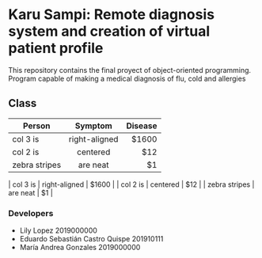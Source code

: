 # Karu Sampi: Remote diagnosis system and creation of virtual patient profile

This repository contains the final proyect of object-oriented programming. Program capable of making a medical diagnosis of flu, cold and allergies

## Class

| Person        | Symptom       | Disease|
| ------------- |:-------------:| ------:|
| col 3 is      | right-aligned | $1600 |
| col 2 is      | centered      |   $12 |
| zebra stripes | are neat      |    $1 |

| col 3 is      | right-aligned | $1600 |
| col 2 is      | centered      |   $12 |
| zebra stripes | are neat      |    $1 |

### Developers
* Lily Lopez 2019000000
* Eduardo Sebastián Castro Quispe 201910111
* María Andrea Gonzales 2019000000

